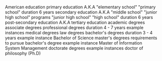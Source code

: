 American education
    primary education
        A.K.A
            "elementary school"
            "primary school"
        duration
            6 years
    secondary education
        A.K.A
            "middle school"
            "junior high school"
        programs
            "junior high school"
            "high school"
        duration
            6 years
    post-secondary education
        A.K.A
            tertiary education
        academic degrees
            associate degrees
            professional degrees
                duration
                    4 - 7 years
                example instances
                    medical degrees
                    law degrees
            bachelor's degrees
                duration
                    3 - 4 years
                example instance
                    Bachelor of Science
            master's degrees
                requirements to pursue
                    bachelor's degree
                example instance
                    Master of Information System Management
            doctorate degrees
                example instances
                    doctor of philosophy (Ph.D)
        
